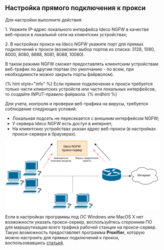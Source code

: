 ## Настройка прямого подключения к прокси

Для настройки выполните действия:

1\. Укажите IP-адрес локального интерфейса Ideco NGFW в качестве веб-прокси в локальной сети на клиентских устройствах;

2\. В настройках прокси на Ideco NGFW укажите порт для прямых подключений к прокси (возможен выбор портов из списка: 3128, 1080, 8000, 8080, 8888, 8081, 8088, 10080).

В таком режиме NGFW сможет предоставлять клиентским устройствам веб-трафик по другим портам (по умолчанию - по всем, при необходимости можно закрыть порты файрволом). 

{% hint style="info" %}
Если прямое подключение к прокси требуется только части клиентских устройств или части локальных интерфейсов, то создайте INPUT-правило файрвола.
{% endhint %}

Для учета, контроля и проверки веб-трафика на вирусы, требуется соблюдение следующих условий:

* Локальная подсеть не пересекается с внешним интерфейсом NGFW;
* У сервера Ideco NGFW есть доступ в интернет;
* На клиентских устройствах указан адрес веб-прокси (в настройках прокси-сервера в браузерах).

![](/.gitbook/assets/proxy-server1.png)

Если в настройках программы под ОС Windows или MacOS X нет возможности указать прокси-сервер, воспользуйтесь сторонним ПО для маршрутизации всего трафика рабочей станции на прокси-сервер. Такую возможность предоставляет программа **Proxifier**, которую можно настроить для прямых подключений к прокси, воспользовавшись [статьей](/recipes/popular-recipes/configuring-proxifier.md).

